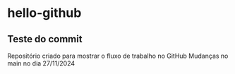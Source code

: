 # hello-github
## Teste do commit
Repositório criado para mostrar o fluxo de trabalho no GitHub
Mudanças no main no dia 27/11/2024
